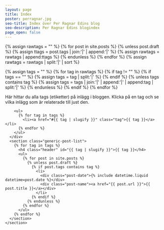 ```yaml
---
layout: page
title: Index
poster: perragnar.jpg
seo-title: Index över Per Ragnar Edins blog
seo-description: Per Ragnar Edins blogindex
page_open: false
---
```


{% assign rawtags = "" %}
{% for post in site.posts %}
  {% unless post.draft %}
    {% assign ttags = post.tags | join:'|' | append:'|' %}
    {% assign rawtags = rawtags | append:ttags %}
  {% endunless %}
{% endfor %}
{% assign rawtags = rawtags | split:'|' | sort %}

{% assign tags = "" %}
{% for tag in rawtags %}
  {% if tag != "" %}
    {% if tags == "" %}
      {% assign tags = tag | split:'|' %}
    {% endif %}
    {% unless tags contains tag %}
      {% assign tags = tags | join:'|' | append:'|' | append:tag | split:'|' %}
    {% endunless %}
  {% endif %}
{% endfor %}

<div class="post">
  <div class="box">
    <section class="tags-index">
      <div class="tags">
        <p>
          Här hittar du alla tags (etiketter) på inlägg i bloggen. Klicka på en tag och se vilka inlägg som är relaterade till just den.
        </p>
        
        <ul>
          {% for tag in tags %}
            <li><a href="#{{ tag | slugify }}" class="tag">{{ tag }}</a></li>
          {% endfor %}
        </ul>
      </div>
      <section class="generic-post-list">
        {% for tag in tags %}
          <h4 class="header" id="{{ tag | slugify }}">{{ tag }}</h4>
          <ul>
            {% for post in site.posts %}
              {% unless post.draft %}
                {% if post.tags contains tag %}
                  <li>
                    <div class="post-date">{% include datetime.liquid datetime=post.date %}</div>
                    <div class="post-name"><a href="{{ post.url }}">{{ post.title }}</a></div>
                  </li>
                {% endif %}
              {% endunless %}
            {% endfor %}
          </ul>
        {% endfor %}
      </section>
    </section>
  </div>
</div>
